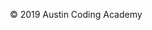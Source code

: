 <p style="text-align: center">&copy; 2019 Austin Coding Academy</p>
<script src="https://cdnjs.cloudflare.com/ajax/libs/fetch/2.0.3/fetch.min.js"></script>
<script>
  fetch('/_book/gitbook/style.css').catch(function(error) {
    window.location = window.location.href;
  });
</script>
